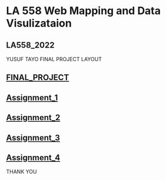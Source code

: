 # LA 558 Web Mapping and Data Visulizataion 

 
<h2>LA558_2022</h2>
<p>YUSUF TAYO FINAL PROJECT LAYOUT</p>
 

 <p><a href="https://tayoyusuf.github.io/LA558_2022_YUSUF/web/project.html"><h2>FINAL_PROJECT</h2></a> 

 <p><a href="https://tayoyusuf.github.io/LA558_2022_YUSUF/web/assignment1.html"><h2>Assignment_1</h2></a>  

<a href="https://tayoyusuf.github.io/LA558_2022_YUSUF/web/Assignment2b.html"><h2>Assignment_2</h2></a>

<a href="https://tayoyusuf.github.io/LA558_2022_YUSUF/web/Assignment_3/assignment3.html"><h2>Assignment_3</h2></a>

<a href="https://tayoyusuf.github.io/LA558_2022_YUSUF/web/Assignment4.html"><h2>Assignment_4</h2></a>
</p>
  </article>
</section>

<footer>
  <p>THANK YOU</p>
</footer>

</body>
</html>

